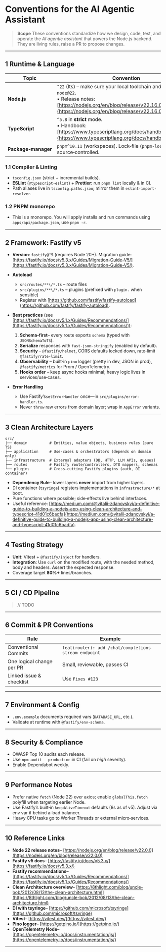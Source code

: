 # Conventions for the AI Agentic Assistant

> **Scope** These conventions standardize how we design, code, test, and operate the *AI agentic assistant* that powers the Node.js backend.  They are living rules, raise a PR to propose changes.

---

## 1 Runtime & Language

| Topic               | Convention                                                                                                                                                                         |
| ------------------- |------------------------------------------------------------------------------------------------------------------------------------------------------------------------------------|
| **Node.js**         | `^22` (lts) – make sure your local toolchain and CI use `node@22`.<br>▪︎ Release notes: [https://nodejs.org/en/blog/release/v22.16.0](https://nodejs.org/en/blog/release/v22.16.0) |
| **TypeScript**      | `^5.8` in **strict** mode.<br>▪︎ Handbook: [https://www.typescriptlang.org/docs/handbook/intro.html](https://www.typescriptlang.org/docs/handbook/intro.html)                      |
| **Package‑manager** | `pnpm^10.11` (workspaces).  Lock‑file (`pnpm-lock.yaml`) is source‑controlled.                                                                                                     |

### 1.1 Compiler & Linting

* `tsconfig.json` (strict + incremental builds).
* **ESLint** (`@typescript-eslint`) + **Prettier**: run `pnpm lint` locally & in CI.
* Path aliases live in `tsconfig.paths.json`; mirror them in `eslint-import-resolver`.

### 1.2 PNPM monorepo
* This is a monorepo. You will apply installs and run commands using `apps/api/package.json`, use `pnpm -r`.
---

## 2 Framework: Fastify v5

* **Version**: `fastify@^5` (requires Node 20+).  Migration guide: [https://fastify.io/docs/v5.3.x/Guides/Migration-Guide-V5/](https://fastify.io/docs/v5.3.x/Guides/Migration-Guide-V5/).
* **Autoload**

    * `src/routes/**\/*.ts` – route files
    * `src/plugins/**\/*.ts` – plugins (prefixed with `plugin.` when sensible)
    * Register with [https://github.com/fastify/fastify-autoload](https://github.com/fastify/fastify-autoload).
* **Best practices** (see [https://fastify.io/docs/v5.1.x/Guides/Recommendations/](https://fastify.io/docs/v5.1.x/Guides/Recommendations/)):

    1. **Schema‑first**– every route exports `schema` (typed with `JSONSchemaToTS`).
    2. **Serialize** responses with `fast-json-stringify` (enabled by default).
    3. **Security** – `@fastify/helmet`, CORS defaults locked down, rate‑limit `@fastify/rate-limit`.
    4. **Observability** – built‑in `pino` logger (pretty in dev, JSON in prod), `@fastify/metrics` for Prom / OpenTelemetry.
    5. **Hooks order** – keep async hooks minimal; heavy logic lives in services/use‑cases.
* **Error Handling**

    * Use Fastify’s`setErrorHandler` once—in `src/plugins/error-handler.ts`.
    * Never `throw` raw errors from domain layer; wrap in `AppError` variants.

---

## 3 Clean Architecture Layers

```
src/
├── domain          # Entities, value objects, business rules (pure TS)
├── application     # Use‑cases & orchestrators (depends on domain only)
├── infrastructure  # External adapters (DB, HTTP, LLM APIs, queues)
├── routes          # Fastify route/controllers, DTO mappers, schemas
└── plugins         # Cross‑cutting Fastify plugins (auth, DI container)
```

* **Dependency Rule**– lower layers **never** import from higher layers.
* DI container (`tsyringe`) registers implementations in `infrastructure/*` at boot.
* Pure functions where possible; side‑effects live behind interfaces.
* Useful reference: [https://medium.com/@vitalii-zdanovskyi/a-definitive-guide-to-building-a-nodejs-app-using-clean-architecture-and-typescript-41d01c6badfa](https://medium.com/@vitalii-zdanovskyi/a-definitive-guide-to-building-a-nodejs-app-using-clean-architecture-and-typescript-41d01c6badfa).

---

## 4 Testing Strategy

* **Unit**: Vitest + `@fastify/inject` for handlers.
* **Integration**: Use `curl` on the modified route, with the needed method, body and headers. Assert the expected response.
* Coverage target **80%+** lines/branches.

---

## 5 CI / CD Pipeline
> // TODO
--- 

## 6 Commit & PR Conventions

| Rule                      | Example                                               |
| ------------------------- | ----------------------------------------------------- |
| Conventional Commits      | `feat(router): add /chat/completions stream endpoint` |
| One logical change per PR | Small, reviewable, passes CI                          |
| Linked issue & checklist  | Use `Fixes #123`                                      |

---

## 7 Environment & Config

* `.env.example` documents required vars (`DATABASE_URL`, etc.).
* Validate at runtime with `@fastify/env-schema`.

---

## 8 Security & Compliance

* OWASP Top 10 audits each release.
* Use `npm audit --production` in CI (fail on *high* severity).
* Enable Dependabot weekly.

---

## 9 Performance Notes

* Prefer native `fetch` (Node 22) over axios; enable `globalThis.fetch` polyfill when targeting earlier Node.
* Use Fastify’s built‑in `keepAliveTimeout` defaults (8s as of v5).  Adjust via env var if behind a load balancer.
* Heavy CPU tasks go to Worker Threads or external micro‑services.

---

## 10 Reference Links

* **Node 22 release notes**– [https://nodejs.org/en/blog/release/v22.0.0](https://nodejs.org/en/blog/release/v22.0.0)
* **Fastify v5 docs**– [https://fastify.io/docs/v5.3.x/](https://fastify.io/docs/v5.3.x/)
* **Fastify recommendations**– [https://fastify.io/docs/v5.1.x/Guides/Recommendations/](https://fastify.io/docs/v5.1.x/Guides/Recommendations/)
* **Clean Architecture overview**– [https://8thlight.com/blog/uncle-bob/2012/08/13/the-clean-architecture.html](https://8thlight.com/blog/uncle-bob/2012/08/13/the-clean-architecture.html)
* **DI with tsyringe**– [https://github.com/microsoft/tsyringe](https://github.com/microsoft/tsyringe)
* **Vitest**- [https://vitest.dev/](https://vitest.dev/)
* **Pino logger**– [https://getpino.io/](https://getpino.io/)
* **OpenTelemetry Node**– [https://opentelemetry.io/docs/instrumentation/js/](https://opentelemetry.io/docs/instrumentation/js/)

---
